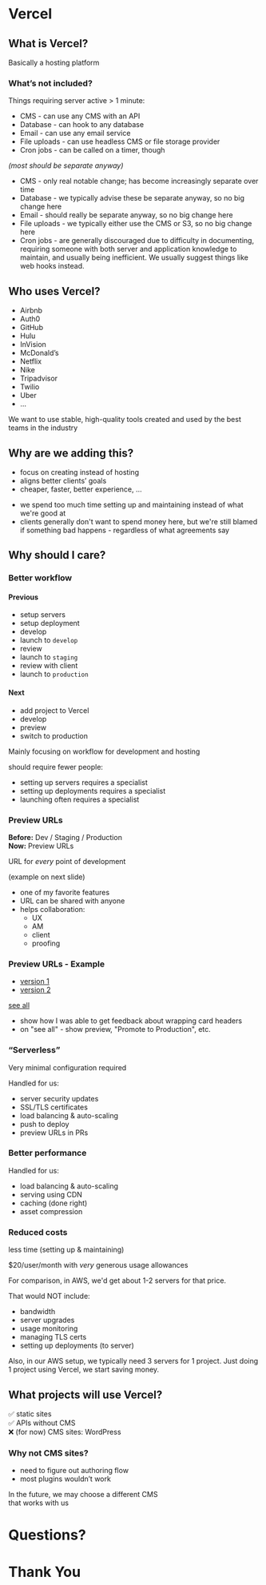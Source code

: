 # Vercel

## What is Vercel?

Basically a hosting platform

### What’s not included?

<div>

Things requiring server active > 1 minute:

- CMS - can use any CMS with an API
- Database - can hook to any database
- Email - can use any email service
- File uploads - can use headless CMS or file storage provider
- Cron jobs - can be called on a timer, though

</div>

_(most should be separate anyway)_

<Notes>

- CMS - only real notable change; has become increasingly separate over time
- Database - we typically advise these be separate anyway, so no big change here
- Email - should really be separate anyway, so no big change here
- File uploads - we typically either use the CMS or S3, so no big change here
- Cron jobs - are generally discouraged due to difficulty in documenting, requiring someone with both server and application knowledge to maintain, and usually being inefficient. We usually suggest things like web hooks instead.

</Notes>

## Who uses Vercel?

- Airbnb
- Auth0
- GitHub
- Hulu
- InVision
- McDonald’s
- Netflix
- Nike
- Tripadvisor
- Twilio
- Uber
- …

<Notes>

We want to use stable, high-quality tools created and used by the best teams in the industry

</Notes>

## Why are we adding this?

- focus on creating instead of hosting
- aligns better clients’ goals
- cheaper, faster, better experience, …

<Notes>

- we spend too much time setting up and maintaining instead of what we're good at
- clients generally don't want to spend money here, but we're still blamed if something bad happens - regardless of what agreements say

</Notes>

## Why should I care?

### Better workflow

#### Previous

- setup servers
- setup deployment
- develop
- launch to `develop`
- review
- launch to `staging`
- review with client
- launch to `production`

#### Next

- add project to Vercel
- develop
- preview
- switch to production

<Notes>

Mainly focusing on workflow for development and hosting

should require fewer people:

- setting up servers requires a specialist
- setting up deployments requires a specialist
- launching often requires a specialist

</Notes>

### Preview URLs

**Before:** Dev / Staging / Production<br />
**Now:** Preview URLs

URL for _every_ point of development

<Notes>

(example on next slide)

- one of my favorite features
- URL can be shared with anyone
- helps collaboration:
  - UX
  - AM
  - client
  - proofing

</Notes>

### Preview URLs - Example

- [version 1](https://christensenarms-selector-tool-cn7njmpu5-gsandf1.vercel.app/#WzAsMF0)
- [version 2](https://christensenarms-selector-tool-eqxdvabtg-gsandf1.vercel.app/#WzAsMF0)

[see all](https://vercel.com/gsandf/christensenarms-selector-tool)

<Notes>

- show how I was able to get feedback about wrapping card headers
- on "see all" - show preview, "Promote to Production", etc.

</Notes>

### “Serverless”

Very minimal configuration required

Handled for us:

- server security updates
- SSL/TLS certificates
- load balancing & auto-scaling
- push to deploy
- preview URLs in PRs

### Better performance

Handled for us:

- load balancing & auto-scaling
- serving using CDN
- caching (done right)
- asset compression

### Reduced costs

less time (setting up & maintaining)

$20/user/month with _very_ generous usage allowances

<Notes>

For comparison, in AWS, we'd get about 1-2 servers for that price.

That would NOT include:

- bandwidth
- server upgrades
- usage monitoring
- managing TLS certs
- setting up deployments (to server)

Also, in our AWS setup, we typically need 3 servers for 1 project. Just doing 1 project using Vercel, we start saving money.

</Notes>

## What projects will use Vercel?

✅ static sites<br />
✅ APIs without CMS<br />
❌ (for now) CMS sites: WordPress

### Why not CMS sites?

- need to figure out authoring flow
- most plugins wouldn’t work

In the future, we may choose a different CMS<br />
that works with us

# Questions?

# Thank You
